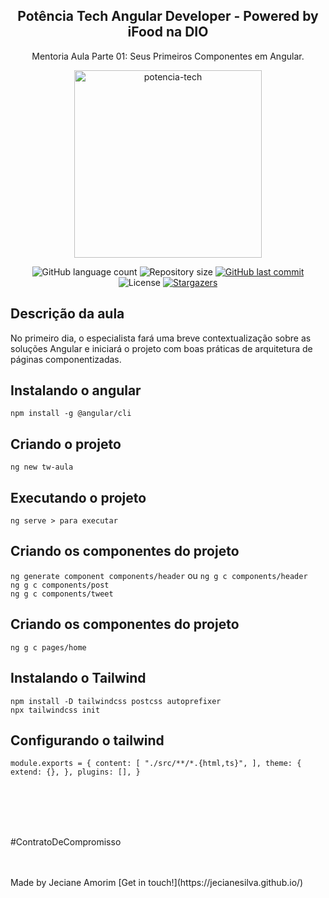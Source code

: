 <div align="center">
	<h2>Potência Tech Angular Developer - Powered by iFood na DIO</h2>
	<p>Mentoria Aula Parte 01: Seus Primeiros Componentes em Angular.</p>
	<img alt="potencia-tech" title="potencia-tech" src="https://hermes.digitalinnovation.one/tracks/a123a707-54de-4a67-88ee-5c129beb14d7.png" width="300px" />
</div>

<p align="center">
  <img alt="GitHub language count" src="https://img.shields.io/github/languages/count/JecianeSilva/Bootcamp-Potencia-TechBootcamp-Potencia-Tech-powered-by-iFood?color=%2304D361">

  <img alt="Repository size" src="https://img.shields.io/github/repo-size/JecianeSilva/Bootcamp-Potencia-TechBootcamp-Potencia-Tech-powered-by-iFood">

  <a href="https://github.com/JecianeSilva/Bootcamp-Potencia-TechBootcamp-Potencia-Tech-powered-by-iFood/commits/main">
    <img alt="GitHub last commit" src="https://img.shields.io/github/last-commit/JecianeSilva/Bootcamp-Potencia-TechBootcamp-Potencia-Tech-powered-by-iFood">
  </a>

  <img alt="License" src="https://img.shields.io/badge/license-MIT-brightgreen">
   <a href="https://github.com/JecianeSilva/Bootcamp-Potencia-TechBootcamp-Potencia-Tech-powered-by-iFood/stargazers">
    <img alt="Stargazers" src="https://img.shields.io/github/stars/JecianeSilva/Bootcamp-Potencia-TechBootcamp-Potencia-Tech-powered-by-iFood?style=social">
  </a>
</p>

## Descrição da aula
No primeiro dia, o especialista fará uma breve contextualização sobre as soluções Angular e iniciará o projeto com boas práticas de arquitetura de páginas componentizadas.

## Instalando o angular
`npm install -g @angular/cli`
## Criando o projeto
`ng new tw-aula`
## Executando o projeto
`ng serve > para executar`

## Criando os componentes do projeto
`ng generate component components/header` ou `ng g c components/header` <br />
`ng g c components/post` <br />
`ng g c components/tweet`

## Criando os componentes do projeto
`ng g c pages/home`

## Instalando o Tailwind 
`npm install -D tailwindcss postcss autoprefixer`<br />
`npx tailwindcss init`
## Configurando o tailwind
`module.exports = {
  content: [
    "./src/**/*.{html,ts}",
  ],
  theme: {
    extend: {},
  },
  plugins: [],
}`

<br></br>
<br></br>
<p>#ContratoDeCompromisso</p>
<br></br>
Made by Jeciane Amorim [Get in touch!](https://jecianesilva.github.io/)